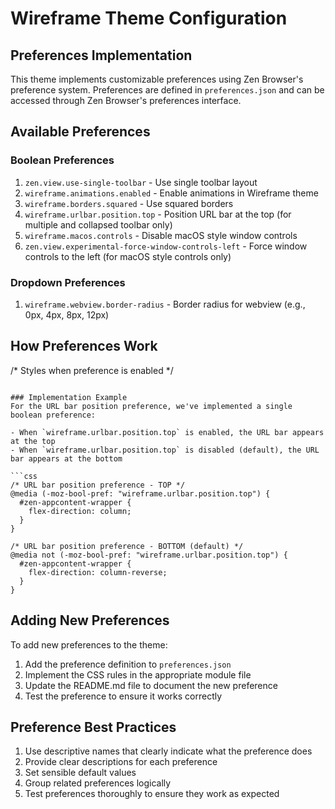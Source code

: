 
# Wireframe Theme Configuration

## Preferences Implementation

This theme implements customizable preferences using Zen Browser's preference system. Preferences are defined in `preferences.json` and can be accessed through Zen Browser's preferences interface.

## Available Preferences

### Boolean Preferences

1. `zen.view.use-single-toolbar` - Use single toolbar layout
2. `wireframe.animations.enabled` - Enable animations in Wireframe theme
3. `wireframe.borders.squared` - Use squared borders
4. `wireframe.urlbar.position.top` - Position URL bar at the top (for multiple and collapsed toolbar only)
5. `wireframe.macos.controls` - Disable macOS style window controls
6. `zen.view.experimental-force-window-controls-left` - Force window controls to the left (for macOS style controls only)

### Dropdown Preferences

1. `wireframe.webview.border-radius` - Border radius for webview (e.g., 0px, 4px, 8px, 12px)

## How Preferences Work

  /* Styles when preference is enabled */
  
```

### Implementation Example
For the URL bar position preference, we've implemented a single boolean preference:

- When `wireframe.urlbar.position.top` is enabled, the URL bar appears at the top
- When `wireframe.urlbar.position.top` is disabled (default), the URL bar appears at the bottom

```css
/* URL bar position preference - TOP */
@media (-moz-bool-pref: "wireframe.urlbar.position.top") {
  #zen-appcontent-wrapper {
    flex-direction: column;
  }
}

/* URL bar position preference - BOTTOM (default) */
@media not (-moz-bool-pref: "wireframe.urlbar.position.top") {
  #zen-appcontent-wrapper {
    flex-direction: column-reverse;
  }
}
```

## Adding New Preferences

To add new preferences to the theme:

1. Add the preference definition to `preferences.json`
2. Implement the CSS rules in the appropriate module file
3. Update the README.md file to document the new preference
4. Test the preference to ensure it works correctly

## Preference Best Practices

1. Use descriptive names that clearly indicate what the preference does
2. Provide clear descriptions for each preference
3. Set sensible default values
4. Group related preferences logically
5. Test preferences thoroughly to ensure they work as expected